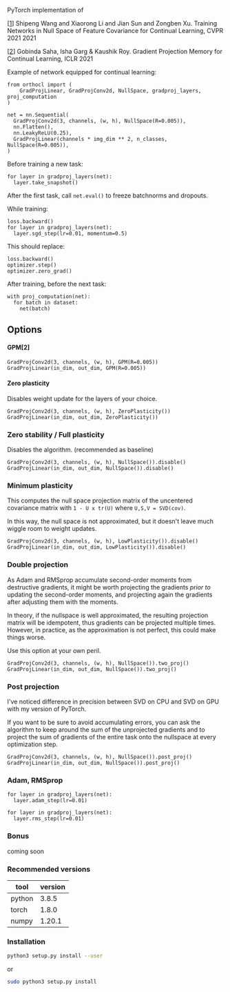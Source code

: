 PyTorch implementation of

[[1](https://arxiv.org/abs/2103.07113)] Shipeng Wang and Xiaorong Li and Jian Sun and Zongben Xu.
Training Networks in Null Space of Feature Covariance for Continual Learning, CVPR 2021
2021

[[2](https://arxiv.org/pdf/2103.09762.pdf)] Gobinda Saha, Isha Garg & Kaushik Roy.
Gradient Projection Memory for Continual Learning, ICLR 2021

Example of network equipped for continual learning:

```python3
from orthocl import (
    GradProjLinear, GradProjConv2d, NullSpace, gradproj_layers, proj_computation
)

net = nn.Sequential(
  GradProjConv2d(3, channels, (w, h), NullSpace(R=0.005)),
  nn.Flatten(),
  nn.LeakyReLU(0.25),
  GradProjLinear(channels * img_dim ** 2, n_classes, NullSpace(R=0.005)),
)
```

Before training a new task:
```python3
for layer in gradproj_layers(net):
  layer.take_snapshot()
```

After the first task, call `net.eval()` to freeze batchnorms and dropouts.

While training:
```python3
loss.backward()
for layer in gradproj_layers(net):
  layer.sgd_step(lr=0.01, momentum=0.5)
```

This should replace:
```
loss.backward()
optimizer.step()
optimizer.zero_grad()
```

After training, before the next task:
```python3
with proj_computation(net):
  for batch in dataset:
    net(batch)
```

## Options

#### GPM[2]
```python3
GradProjConv2d(3, channels, (w, h), GPM(R=0.005))
GradProjLinear(in_dim, out_dim, GPM(R=0.005))
```

#### Zero plasticity

Disables weight update for the layers of your choice.

```python3
GradProjConv2d(3, channels, (w, h), ZeroPlasticity())
GradProjLinear(in_dim, out_dim, ZeroPlasticity())
```

### Zero stability / Full plasticity

Disables the algorithm. (recommended as baseline)

```python3
GradProjConv2d(3, channels, (w, h), NullSpace()).disable()
GradProjLinear(in_dim, out_dim, NullSpace()).disable()
```

### Minimum plasticity

This computes the null space projection matrix of the uncentered covariance matrix
with `1 - U x tr(U)` where `U,S,V = SVD(cov)`.

In this way, the null space is not approximated, but it doesn't leave much wiggle
room to weight updates.

```python3
GradProjConv2d(3, channels, (w, h), LowPlasticity()).disable()
GradProjLinear(in_dim, out_dim, LowPlasticity()).disable()
```

### Double projection

As Adam and RMSprop accumulate second-order moments from destructive gradients,
it might be worth projecting the gradients *prior to* updating the second-order moments,
and projecting again the gradients after adjusting them with the moments.

In theory, if the nullspace is well approximated, the resulting projection matrix
will be idempotent, thus gradients can be projected multiple times.
However, in practice, as the approximation is not perfect, this could make
things worse.

Use this option at your own peril.


```python3
GradProjConv2d(3, channels, (w, h), NullSpace()).two_proj()
GradProjLinear(in_dim, out_dim, NullSpace()).two_proj()
```

### Post projection

I've noticed difference in precision between SVD on CPU and SVD on GPU with
my version of PyTorch.

If you want to be sure to avoid accumulating errors, you can ask the algorithm
to keep around the sum of the unprojected gradients and to project the sum of
gradients of the entire task onto the nullspace at every optimization step.

```python3
GradProjConv2d(3, channels, (w, h), NullSpace()).post_proj()
GradProjLinear(in_dim, out_dim, NullSpace()).post_proj()
```

### Adam, RMSprop

```python3
for layer in gradproj_layers(net):
  layer.adam_step(lr=0.01)
```

```python3
for layer in gradproj_layers(net):
  layer.rms_step(lr=0.01)
```

### Bonus

coming soon

### Recommended versions

| tool |  version|
|--------|--------|
| python | 3.8.5  |
| torch  | 1.8.0  |
| numpy  | 1.20.1 |

### Installation

```bash
python3 setup.py install --user
```

or

```bash
sudo python3 setup.py install
```

